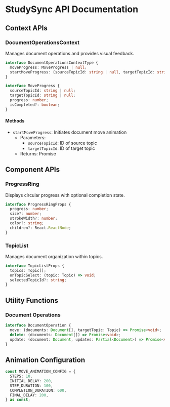 # StudySync API Documentation

## Context APIs

### DocumentOperationsContext
Manages document operations and provides visual feedback.

```typescript
interface DocumentOperationsContextType {
  moveProgress: MoveProgress | null;
  startMoveProgress: (sourceTopicId: string | null, targetTopicId: string | null) => Promise<void>;
}

interface MoveProgress {
  sourceTopicId: string | null;
  targetTopicId: string | null;
  progress: number;
  isCompleted?: boolean;
}
```

#### Methods
- `startMoveProgress`: Initiates document move animation
  - Parameters:
    - `sourceTopicId`: ID of source topic
    - `targetTopicId`: ID of target topic
  - Returns: Promise<void>

## Component APIs

### ProgressRing
Displays circular progress with optional completion state.

```typescript
interface ProgressRingProps {
  progress: number;
  size?: number;
  strokeWidth?: number;
  color?: string;
  children?: React.ReactNode;
}
```

### TopicList
Manages document organization within topics.

```typescript
interface TopicListProps {
  topics: Topic[];
  onTopicSelect: (topic: Topic) => void;
  selectedTopicId?: string;
}
```

## Utility Functions

### Document Operations
```typescript
interface DocumentOperation {
  move: (documents: Document[], targetTopic: Topic) => Promise<void>;
  delete: (documents: Document[]) => Promise<void>;
  update: (document: Document, updates: Partial<Document>) => Promise<void>;
}
```

## Animation Configuration
```typescript
const MOVE_ANIMATION_CONFIG = {
  STEPS: 10,
  INITIAL_DELAY: 200,
  STEP_DURATION: 100,
  COMPLETION_DURATION: 600,
  FINAL_DELAY: 200,
} as const;
```
